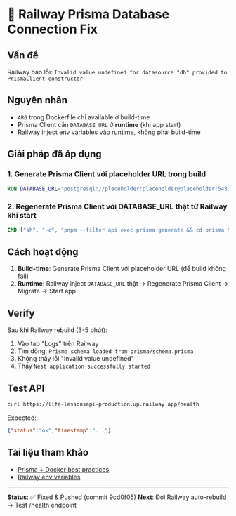 # 🔧 Railway Prisma Database Connection Fix

## Vấn đề
Railway báo lỗi: `Invalid value undefined for datasource "db" provided to PrismaClient constructor`

## Nguyên nhân
- `ARG` trong Dockerfile chỉ available ở build-time
- Prisma Client cần `DATABASE_URL` ở **runtime** (khi app start)
- Railway inject env variables vào runtime, không phải build-time

## Giải pháp đã áp dụng

### 1. Generate Prisma Client với placeholder URL trong build
```dockerfile
RUN DATABASE_URL="postgresql://placeholder:placeholder@placeholder:5432/placeholder" pnpm --filter api exec prisma generate
```

### 2. Regenerate Prisma Client với DATABASE_URL thật từ Railway khi start
```dockerfile
CMD ["sh", "-c", "pnpm --filter api exec prisma generate && cd prisma && npx prisma migrate deploy && cd /app/apps/api && node dist/main.js"]
```

## Cách hoạt động
1. **Build-time**: Generate Prisma Client với placeholder URL (để build không fail)
2. **Runtime**: Railway inject `DATABASE_URL` thật → Regenerate Prisma Client → Migrate → Start app

## Verify
Sau khi Railway rebuild (3-5 phút):
1. Vào tab "Logs" trên Railway
2. Tìm dòng: `Prisma schema loaded from prisma/schema.prisma`
3. Không thấy lỗi "Invalid value undefined"
4. Thấy `Nest application successfully started`

## Test API
```bash
curl https://life-lessonsapi-production.up.railway.app/health
```

Expected:
```json
{"status":"ok","timestamp":"..."}
```

## Tài liệu tham khảo
- [Prisma + Docker best practices](https://www.prisma.io/docs/guides/deployment/deployment-guides/deploying-to-railway)
- [Railway env variables](https://docs.railway.app/deploy/variables)

---

**Status**: ✅ Fixed & Pushed (commit 9cd0f05)
**Next**: Đợi Railway auto-rebuild → Test /health endpoint
